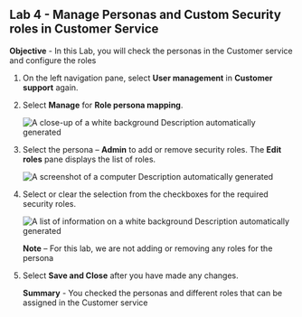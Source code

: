 ## Lab 4 - Manage Personas and Custom Security roles in Customer Service

**Objective** - In this Lab, you will check the personas in the Customer service and configure the roles

1.  On the left navigation pane, select **User
    management** in **Customer support** again.

2.  Select **Manage** for **Role persona mapping**.

    ![A close-up of a white background Description automatically
generated](./media/media4/image1.png)

3.  Select the persona – **Admin** to add or remove security roles.
    The **Edit roles** pane displays the list of roles.

    ![A screenshot of a computer Description automatically
generated](./media/media4/image2.png)

4.  Select or clear the selection from the checkboxes for the required
    security roles.

    ![A list of information on a white background Description automatically
generated](./media/media4/image3.png)

    **Note** – For this lab, we are not adding or removing any roles for the
persona

5.  Select **Save and Close** after you have made any changes.

    **Summary** - You checked the personas and different roles that can be assigned in the Customer service 

